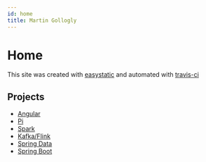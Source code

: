 ```yaml
---
id: home
title: Martin Gollogly
---
```


Home 
============
This site was created with [easystatic](http://easystatic.com) and automated with [travis-ci](http://travis-ci.org)

## Projects

* [Angular](../angular/AngularBootstrapExample.html)
* [Pi](https://github.com/gollogly/pi-slices)
* [Spark](https://github.com/martingollogly/spark-examples)
* [Kafka/Flink](https://github.com/martingollogly/kafka-examples)
* [Spring Data](https://github.com/martingollogly/spring-data-examples)
* [Spring Boot](https://github.com/martingollogly/spring-boot)


